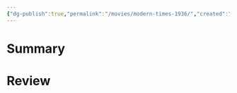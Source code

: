 ```yaml
---
{"dg-publish":true,"permalink":"/movies/modern-times-1936/","created":"2023-12-18","updated":"2023-12-18"}
---
```



# Summary

# Review
